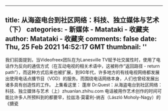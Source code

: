 
---
title: 从海盗电台到社区网络：科技、独立媒体与艺术（下）
categories: 
    - 新媒体
    - Matataki - 收藏夹
author: Matataki - 收藏夹
comments: false
date: Thu, 25 Feb 2021 14:52:17 GMT
thumbnail: ''
---

<div>   
我们前面提到，当Videofreex团队在为Lanesville TV赋予社交属性时，使用了电话作为反向的通信方式（在互动电视的相关术语中，这被称作“返回路径 - return path”），而这种方式后来也被扩展，到90年代，许多地方的有线电视网络都发展出使用电话点播节目（VOD）的服务。而围绕电话网络本身，人们也曾经发展出诸多具有创造性的工作。 上集看这里： 蓬岸 Dr.Quest：从海盗电台到社区网络：科技、独立媒体与艺术（上）​zhuanlan.zhihu.com 电话被用作艺术创作的时间可能比许多人所预料到的都要早，拉兹洛·莫霍利-纳吉（László Moholy-Nagy）的《搪瓷  
</div>
            